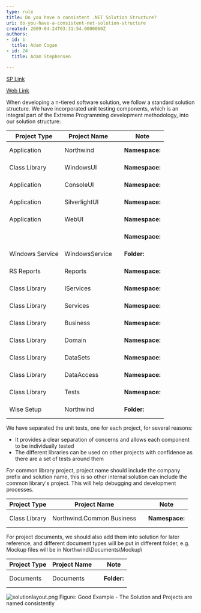 ```yaml
---
type: rule
title: Do you have a consistent .NET Solution Structure?
uri: do-you-have-a-consistent-net-solution-structure
created: 2009-04-24T03:31:54.0000000Z
authors:
- id: 1
  title: Adam Cogan
- id: 24
  title: Adam Stephensen

---
```


 
[SP Link](/Management/RulesToSuccessfulProjects/Pages/DoYouUnderstandTheValueOfConsistency.aspx)

[Web Link](/Management/RulesToSuccessfulProjects/Pages/DoYouUnderstandTheValueOfConsistency.aspx)

When developing a n-tiered software solution, we follow a standard solution structure. We have incorporated unit testing components, which is an integral part of the Extreme Programming development methodology, into our solution structure:
 

| Project Type  | Project Name  |  | Note  |
| --- | --- | --- | --- |
| Application  | Northwind  | <br><br>| **Namespace:**  | SSW.Northwind  |<br>| --- | --- |<br>| **Folder:**  | SSW\Northwind\Northwind\  |<br>| **Output:**  | Northwind.exe  |<br><br> |  |
| Class Library  | WindowsUI  | <br><br>| **Namespace:**  | SSW.Northwind.WindowsUI  |<br>| --- | --- |<br>| **Folder:**  | SSW\Northwind\WindowsUI\  |<br>| **Folder:**  | SSW\Northwind\WindowsUI.Tests  |<br>| **Output:**  | WindowsUI.dll  |<br><br> | We put all the forms in a separate project so we can run Unit Tests on the UI using reflection.Note if you have two projects you will give them different names (e.g. ProductSilverlightUI and AdminWebUI)  |
| Application  | ConsoleUI  | <br><br>| **Namespace:**  | SSW.Northwind.ConsoleUI  |<br>| --- | --- |<br>| **Folder:**  | SSW\Northwind\ConsoleUI\  |<br>| **Folder:**  | SSW\Northwind\ConsoleUI.Tests  |<br>| **Output:**  | NorthwindConsole.exe  |<br><br> |  |
| Application  | SilverlightUI  | <br><br>| **Namespace:**  | SSW.Northwind.SilverlightUI  |<br>| --- | --- |<br>| **Folder:**  | SSW\Northwind\SilverlightUI\  |<br>| **Folder:**  | SSW\Northwind\SilverlightUI.Tests  |<br>| **Output:**  | SSW.Northwind.SilverlightUI.dll  |<br><br> |  |
| Application  | WebUI  | <br><br>| **Namespace:**  | SSW.Northwind.WebUI  |<br>| --- | --- |<br>| **Folder:**  | SSW\Northwind\WebUI\  |<br>| **Folder:**  | SSW\Northwind\WebUI\UnitTests  |<br>| **Output:**  | SSW.Northwind.WebUI.dll  |<br><br> |  |
|  |  | <br><br>| **Namespace:**  | SSW.Northwind.WebUI.Reports  |<br>| --- | --- |<br>| **Folder:**  | SSW\Northwind\WebUI\Reports\  |<br><br> | Manually-based reports - e.g. using the DataGrid .<br><br>Part of WebUI. For .css and .ascx user controls |
| Windows Service  | WindowsService  | <br><br>| **Folder:**  | SSW\Northwind\WindowsService\Components  |<br>| --- | --- |<br>| **Folder:**  | SSW\Northwind\WindowsService.Tests  |<br>| **Output:**  | SSW.Northwind.WindowsService.dll  |<br><br> |  |
| RS Reports  | Reports  | <br><br>| **Namespace:**  | N/A  |<br>| --- | --- |<br>| **Folder:**  | SSW\Northwind\Reports  |<br>| **Output:**  | N/A  |<br><br> | Reporting Services<br><br>Note: We don't use Reports2005 or Reports2008 indicating the version number of reporting services because renaming in version control is a process intensive operation |
| Class Library  | IServices  | <br><br>| **Namespace:**  | SSW.Northwind.IServices  |<br>| --- | --- |<br>| **Folder:**  | SSW\Northwind\IServices  |<br>| **Folder:**  | SSW\Northwind\IServices.Tests  |<br>| **Output:**  | SSW.Northwind.IServices.dll  |<br><br> | WCF Services Interfaces<br><br>Note: only use if you are not hosting WCF in IIS |
| Class Library  | Services  | <br><br>| **Namespace:**  | SSW.Northwind.Services  |<br>| --- | --- |<br>| **Folder:**  | SSW\Northwind\Services  |<br>| **Folder:**  | SSW\Northwind\Services.Tests  |<br>| **Output:**  | SSW.Northwind.Services.dll  |<br><br> | WCF Services Implementations<br><br>Note: If you use WCF IIS Activation then you can put these under WebUI/Services to make deployment easier |
| Class Library  | Business  | <br><br>| **Namespace:**  | SSW.Northwind.Business  |<br>| --- | --- |<br>| **Folder:**  | SSW\Northwind\Business\  |<br>| **Folder:**  | SSW\Northwind\Business\Components  |<br>| **Folder:**  | SSW\Northwind\Business\UnitTests  |<br>| **Output:**  | SSW.Northwind.Business.dll  |<br><br> | This can be code-generated<br><br>(REPLACED BY SERVICES) |
| Class Library  | Domain  | <br><br>| **Namespace:**  | SSW.Northwind.Domain  |<br>| --- | --- |<br>| **Folder:**  | SSW\Northwind\Domain  |<br>| **Folder:**  | SSW\Northwind\Domain.Tests  |<br>| **Output:**  | SSW.Northwind.Domain.dll  |<br><br> | LINQ .EDMX AND .DBML sit here - this can be generated using SQL Metal (Replaces DataAccess and DataSets)<br><br>Note: LINQ to Entities is preferred over LINQ to SQL |
| Class Library  | DataSets  | <br><br>| **Namespace:**  | SSW.Northwind.DataSets  |<br>| --- | --- |<br>| **Folder:**  | SSW\Northwind\DataSets\  |<br>| **Folder: ** | SSW\Northwind\DataSets\UnitTests  |<br>| **Output:&gt;**  | SSW.Northwind.DataSets.dll  |<br><br> | Strongly typed datasets - this can be code-generated<br><br>(REPLACED BY DOMAIN) |
| Class Library  | DataAccess  | <br><br>| **Namespace:**  | SSW.Northwind.DataAccess  |<br>| --- | --- |<br>| **Folder:**  | SSW\Northwind\DataAccess\  |<br>| **Folder:**  | SSW\Northwind\DataAccess\Components  |<br>| **Folder:**  | SSW\Northwind\DataAccess\UnitTests  |<br>| **Output:**  | SSW.Northwind.DataAccess.dll  |<br><br> | This project should contain all the code and SQL statements used to access data from your backend. This project can be code-generated<br><br>(REPLACE BY DOMAIN) |
| Class Library  | Tests  | <br><br>| **Namespace:**  | SSW.Northwind.Domain.Tests  |<br>| --- | --- |<br>| **Folder:**  | SSW\Northwind.Domain.Tests\  |<br>| **Output:**  | SSW.Northwind.Domain.Tests.dll  |<br><br> | Only need this project if you are not using reusable components and then you do not need Tests folders above<br><br>For more information on [naming unit tests](http&#58;//www.ssw.com.au/SSW/Standards/rules/RulesToBetterUnitTests.aspx#OutsideProject) |
| Wise Setup  | Northwind  | <br><br>| **Folder:**  | SSW\Northwind\Setup\  |<br>| --- | --- |<br>| **Output:**  | SSWNorthwind\_v1-11.exe  |<br><br> | For Windows: Make an EXE in Wise instead of an MSI because it allows the application to be upgraded<br><br>For Web: Can be manual via an \_Instructions.doc or a Setup.bat file |


We have separated the unit tests, one for each project, for several reasons:

- It provides a clear separation of concerns and allows each component to be individually tested
- The different libraries can be used on other projects with confidence as there are a set of tests around them


For common library project, project name should include the company prefix and solution name, this is so other internal solution can include the common library's project. This will help debugging and development processes.


| Project Type  | Project Name  |  | Note  |
| --- | --- | --- | --- |
| Class Library  | Northwind.Common Business  | <br><br>| **Namespace:**  | Northwind.Common.Business  |<br>| --- | --- |<br>| **Folder:**  | ..\Northwind\Common\Business\  |<br>| **Output:**  | Northwind.Common.Business.dll  |<br><br> | No space in the Project Name  |


For project documents, we should also add them into solution for later reference, and different document types will be put in different folder, e.g. Mockup files will be in Northwind\Documents\Mockup\


| Project Type  | Project Name  |  | Note  |
| --- | --- | --- | --- |
| Documents  | Documents  | <br><br>| **Folder:**  | Northwind\Documents\  |<br>| --- | --- |<br><br> | This is outside the solution trunk  |

![solutionlayout.png](/SoftwareDevelopment/RulestobetterArchitectureandCodeReview/PublishingImages/SolutionLayout.png) Figure: Good Example - The Solution and Projects are named consistently
